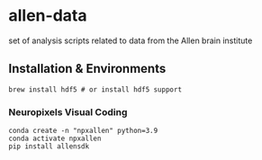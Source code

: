 # allen-data
set of analysis scripts related to data from the Allen brain institute

## Installation & Environments

```
brew install hdf5 # or install hdf5 support
```

### Neuropixels Visual Coding

```
conda create -n "npxallen" python=3.9
conda activate npxallen
pip install allensdk
```
